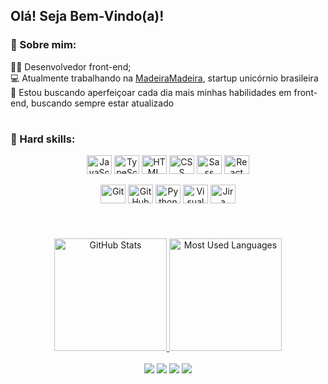 ## Olá! Seja Bem-Vindo(a)!

### 🏡 Sobre mim:

👨‍💻 Desenvolvedor front-end;<br>
💻 Atualmente trabalhando na <a href="https://www.madeiramadeira.com.br/">MadeiraMadeira</a>, startup unicórnio brasileira<br>
🌱 Estou buscando aperfeiçoar cada dia mais minhas habilidades em front-end, buscando sempre estar atualizado <br>

#
  
### 🚀 Hard skills:
<div align="center">
  <a href="https://developer.mozilla.org/en-US/docs/Web/JavaScript" target="_blank"><img align="center" alt="JavaScript" title="JavaScript" height="30" width="40" src="https://cdn.jsdelivr.net/gh/devicons/devicon/icons/javascript/javascript-original.svg"></a>
  <a href="https://typescriptlang.org" target="_blank"><img align="center" alt="TypeScript" title="TypeScript" height="30" width="40" src="https://cdn.jsdelivr.net/gh/devicons/devicon/icons/typescript/typescript-original.svg"></a>
  <a href="https://developer.mozilla.org/en-US/docs/Web/HTML" target="_blank"><img align="center" alt="HTML" title="HTML" height="30" width="40" src="https://cdn.jsdelivr.net/gh/devicons/devicon/icons/html5/html5-original.svg"></a>
  <a href="https://developer.mozilla.org/en-US/docs/Web/CSS" target="_blank"><img align="center" alt="CSS" title="CSS" height="30" width="40" src="https://cdn.jsdelivr.net/gh/devicons/devicon/icons/css3/css3-original.svg"></a>
  <a href="https://sass-lang.com" target="_blank"><img align="center" alt="Sass" title="Sass" height="30" width="40" src="https://cdn.jsdelivr.net/gh/devicons/devicon/icons/sass/sass-original.svg"></a>
  <a href="https://reactjs.org" target="_blank"><img align="center" alt="React" title="React" height="30" width="40" src="https://cdn.jsdelivr.net/gh/devicons/devicon/icons/react/react-original.svg"></a>
  <br><br>
  <a href="https://git-scm.com" target="_blank"><img align="center" alt="Git" title="Git" height="30" width="40" src="https://cdn.jsdelivr.net/gh/devicons/devicon/icons/git/git-original.svg"></a>
  <a href="https://github.com" target="_blank"><img align="center" alt="GitHub" title="GitHub" height="30" width="40" src="https://cdn.jsdelivr.net/gh/devicons/devicon/icons/github/github-original.svg"></a>
  <a href="https://python.org" target="_blank"><img align="center" alt="Python" title="Python" height="30" width="40" src="https://cdn.jsdelivr.net/gh/devicons/devicon/icons/python/python-original.svg"></a>
  <a href="https://code.visualstudio.com" target="_blank"><img align="center" alt="Visual Studio Code" title="Visual Studio Code" height="30" width="40" src="https://cdn.jsdelivr.net/gh/devicons/devicon/icons/vscode/vscode-original.svg"></a>
  <a href="https://atlassian.com/software/jira" target="_blank"><img align="center" alt="Jira" title="Jira" height="30" width="40" src="https://cdn.jsdelivr.net/gh/devicons/devicon/icons/jira/jira-original.svg"></a>
</div>
  
#

<div align="center"><br>
  <a href="https://github.com/ricardogdf">
  <img alt="GitHub Stats" title="GitHub Stats" height="180em" src="https://github-readme-stats.vercel.app/api?username=ricardogdf&show_icons=true&theme=dracula&include_all_commits=true&count_private=true"/>
  <img alt="Most Used Languages" title="Most Used Languages" height="180em" src="https://github-readme-stats.vercel.app/api/top-langs/?username=ricardogdf&layout=compact&langs_count=6&theme=dracula"/>
</div>

 <br>
<div align="center"> 
  <a href="https://instagram.com/mad.rickk" target="_blank"><img src="https://img.shields.io/badge/-Instagram-%23E4405F?style=for-the-badge&logo=instagram&logoColor=white" target="_blank"></a>
 	<a href="https://www.twitch.tv/mad_rickk" target="_blank"><img src="https://img.shields.io/badge/Twitch-9146FF?style=for-the-badge&logo=twitch&logoColor=white" target="_blank"></a>
  <a href = "mailto:ricardogf2004@gmail.com"><img src="https://img.shields.io/badge/-Gmail-%23333?style=for-the-badge&logo=gmail&logoColor=white" target="_blank"></a>
  <a href="https://www.linkedin.com/in/ricardo-gon%C3%A7alves-da-fonseca-0437741b0/" target="_blank"><img src="https://img.shields.io/badge/-LinkedIn-%230077B5?style=for-the-badge&logo=linkedin&logoColor=white" target="_blank"></a> 
</div>

